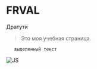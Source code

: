 # FRVAL

Дратути

> Это моя учебная страница.

```
   выделенный текст
```


![JS](https://img.shields.io/badge/JavaScript-JS-yellow?style=plastic&logo=JavaScript)

